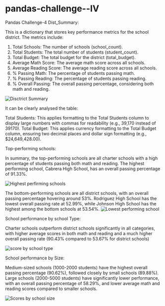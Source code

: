 # pandas-challenge--IV
Pandas Challenge-4 
Dist_Summary: 

This is a dictionary that stores key performance metrics for the school district. The metrics include:
1. Total Schools: The number of schools (school_count).
2. Total Students: The total number of students (student_count).
3. Total Budget: The total budget for the district (total_budget).
4. Average Math Score: The average math score across all schools.
5. Average Reading Score: The average reading score across all schools.
6. % Passing Math: The percentage of students passing math.
7. % Passing Reading: The percentage of students passing reading.
8. % Overall Passing: The overall passing percentage, considering both math and reading.

![Disctrict Summary](https://github.com/user-attachments/assets/4b1f848f-c54b-42a3-9475-a6a38df3585f)

It can be clearly analysed the table: 

Total Students: This applies formatting to the Total Students column to display large numbers with commas for readability (e.g., 39,170 instead of 39170).
Total Budget: This applies currency formatting to the Total Budget column, ensuring two decimal places and dollar sign formatting (e.g., $24,649,428.00).

Top-performing schools:

In summary, the top-performing schools are all charter schools with a high percentage of students passing both math and reading. The highest performing school, Cabrera High School, has an overall passing percentage of 91.33%.

![Highest perfirming schools](https://github.com/user-attachments/assets/295c02ef-18d4-4256-b659-db709c38fad3)

The bottom-performing schools are all district schools, with an overall passing percentage hovering around 53%. Rodriguez High School has the lowest overall passing rate at 52.99%, while Johnson High School has the highest among the bottom schools at 53.54%.
![Lowest performing school](https://github.com/user-attachments/assets/f762c6bc-dbfe-417d-89f7-b6e6bd4fe7ba)

School performance by school Type:

Charter schools outperform district schools significantly in all categories, with higher average scores in both math and reading and a much higher overall passing rate (90.43% compared to 53.67% for district schools)

![score by school type](https://github.com/user-attachments/assets/9ff007ca-3c16-4891-a413-f173c7735aef)


School performance by Size:

Medium-sized schools (1000-2000 students) have the highest overall passing percentage (90.62%), followed closely by small schools (89.88%).
Large schools (2000-5000 students) have significantly lower performance, with an overall passing percentage of 58.29%, and lower average math and reading scores compared to smaller schools.

![Scores by school size](https://github.com/user-attachments/assets/8e756f2c-a285-4787-8b55-ecfadece4d6c)
